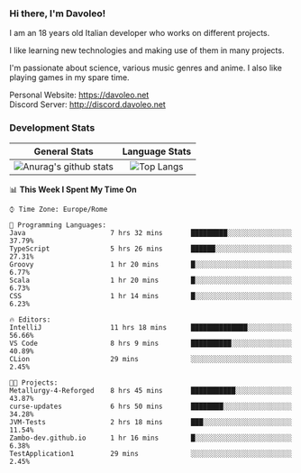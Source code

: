### Hi there, I'm Davoleo!

I am an 18 years old Italian developer who works on different projects.

I like learning new technologies and making use of them in many projects.

I'm passionate about science, various music genres and anime.
I also like playing games in my spare time.

Personal Website: https://davoleo.net <br>
Discord Server: http://discord.davoleo.net

### Development Stats

General Stats             |  Language Stats
:-------------------------:|:-------------------------:
![Anurag's github stats](https://github-readme-stats.vercel.app/api?username=Davoleo&count_private=true&show_icons=true&theme=tokyonight)  |  ![Top Langs](https://github-readme-stats.vercel.app/api/top-langs/?username=Davoleo&theme=tokyonight&layout=compact)



<!--START_SECTION:waka-->
📊 **This Week I Spent My Time On** 

```text
⌚︎ Time Zone: Europe/Rome

💬 Programming Languages: 
Java                     7 hrs 32 mins       █████████░░░░░░░░░░░░░░░░   37.79% 
TypeScript               5 hrs 26 mins       ██████░░░░░░░░░░░░░░░░░░░   27.31% 
Groovy                   1 hr 20 mins        █░░░░░░░░░░░░░░░░░░░░░░░░   6.77% 
Scala                    1 hr 20 mins        █░░░░░░░░░░░░░░░░░░░░░░░░   6.73% 
CSS                      1 hr 14 mins        █░░░░░░░░░░░░░░░░░░░░░░░░   6.23%

🔥 Editors: 
IntelliJ                 11 hrs 18 mins      ██████████████░░░░░░░░░░░   56.66% 
VS Code                  8 hrs 9 mins        ██████████░░░░░░░░░░░░░░░   40.89% 
CLion                    29 mins             ░░░░░░░░░░░░░░░░░░░░░░░░░   2.45%

🐱‍💻 Projects: 
Metallurgy-4-Reforged    8 hrs 45 mins       ███████████░░░░░░░░░░░░░░   43.87% 
curse-updates            6 hrs 50 mins       ████████░░░░░░░░░░░░░░░░░   34.28% 
JVM-Tests                2 hrs 18 mins       ███░░░░░░░░░░░░░░░░░░░░░░   11.54% 
Zambo-dev.github.io      1 hr 16 mins        █░░░░░░░░░░░░░░░░░░░░░░░░   6.38% 
TestApplication1         29 mins             ░░░░░░░░░░░░░░░░░░░░░░░░░   2.45%

```


<!--END_SECTION:waka-->

<!--
**Davoleo/Davoleo** is a ✨ _special_ ✨ repository because its `README.md` (this file) appears on your GitHub profile.

https://gist.github.com/Davoleo/43516c64c8169e24dc2571c34713863b

Here are some ideas to get you started:

- 🔭 I’m currently working on ...
- 🌱 I’m currently learning ...
- 👯 I’m looking to collaborate on ...
- 🤔 I’m looking for help with ...
- 💬 Ask me about ...
- 📫 How to reach me: ...
- 😄 Pronouns: ...
- ⚡ Fun fact: ...
-->
